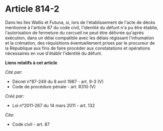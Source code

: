 # Article 814-2

Dans les îles Wallis et Futuna, si, lors de l'établissement de l'acte de décès mentionné à l'article 87 du code civil,
l'identité du défunt n'a pu être établie, l'autorisation de fermeture du cercueil ne peut être délivrée qu'après exécution,
dans un délai compatible avec les délais régissant l'inhumation et la crémation, des réquisitions éventuellement prises par
le procureur de la République aux fins de faire procéder aux constatations et opérations nécessaires en vue d'établir
l'identité du défunt.

**Liens relatifs à cet article**

_Cité par_:

  - Décret n°87-249 du 8 avril 1987 - art. 9-3 (V)
  - Code de procédure pénale - art. R310 (V)

_Créé par_:

  - Loi n°2011-267 du 14 mars 2011 - art. 132

_Cite_:

  - Code civil - art. 87
